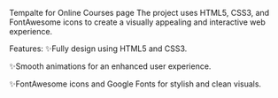 Tempalte for Online Courses page 
The project uses HTML5, CSS3, and FontAwesome icons to create a visually appealing and interactive web experience.

Features:
✨Fully design using HTML5 and CSS3.

✨Smooth animations for an enhanced user experience.

✨FontAwesome icons and Google Fonts for stylish and clean visuals.
